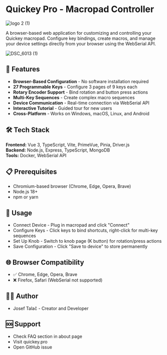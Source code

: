 # Quickey Pro - Macropad Controller

![logo 2 (1)](https://github.com/user-attachments/assets/86a095e3-aa26-45fe-92a9-9717bbe6d3e7)

A browser-based web application for customizing and controlling your Quickey macropad. Configure key bindings, create macros, and manage your device settings directly from your browser using the WebSerial API.

![DSC_6013 (1)](https://github.com/user-attachments/assets/174b6a25-b1fb-4cba-837b-51fc0a820c23)

## 🚀 Features
- **Browser-Based Configuration** - No software installation required
- **27 Programmable Keys** - Configure 3 pages of 9 keys each
- **Rotary Encoder Support** - Bind rotation and button press actions
- **Multi-Key Sequences** - Create complex macro sequences
- **Device Communication** - Real-time connection via WebSerial API
- **Interactive Tutorial** - Guided tour for new users
- **Cross-Platform** - Works on Windows, macOS, Linux, and Android

## 🛠️ Tech Stack

**Frontend:** Vue 3, TypeScript, Vite, PrimeVue, Pinia, Driver.js  
**Backend:** Node.js, Express, TypeScript, MongoDB  
**Tools:** Docker, WebSerial API

## 📋 Prerequisites

- Chromium-based browser (Chrome, Edge, Opera, Brave)
- Node.js 18+
- npm or yarn

## 🎯 Usage
- Connect Device - Plug in macropad and click "Connect"
- Configure Keys - Click keys to bind shortcuts, right-click for multi-key sequences
- Set Up Knob - Switch to knob page (K button) for rotation/press actions
- Save Configuration - Click "Save to device" to store permanently

## 🌐 Browser Compatibility
- ✅ Chrome, Edge, Opera, Brave
- ❌ Firefox, Safari (WebSerial not supported)

## 👨‍💻 Author
- Josef Talač - Creator and Developer

## 🆘 Support
- Check FAQ section in about page
- Visit quickey.pro
- Open GitHub issue
